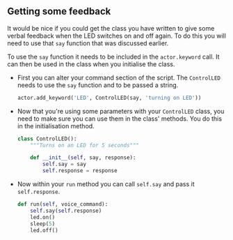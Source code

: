 ## Getting some feedback

It would be nice if you could get the class you have written to give some verbal feedback when the LED switches on and off again. To do this you will need to use that `say` function that was discussed earlier.

To use the `say` function it needs to be included in the `actor.keyword` call. It can then be used in the class when you initialise the class.

- First you can alter your command section of the script. The `ControlLED` needs to use the `say` function and to be passed a string.

	``` python
	actor.add_keyword('LED', ControlLED(say, 'turning on LED'))
	```

- Now that you're using some parameters with your `ControlLED` class, you need to make sure you can use them in the class' methods. You do this in the initialisation method.

	```python
	class ControlLED():
		"""Turns on an LED for 5 seconds"""

		def __init__(self, say, response):
			self.say = say
			self.response = response
	```

- Now within your `run` method you can call `self.say` and pass it `self.response`.

	``` python
	def run(self, voice_command):
		self.say(self.response)
		led.on()
		sleep(5)
		led.off()
	```
